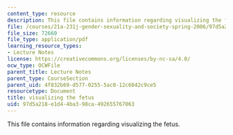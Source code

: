 ```yaml
---
content_type: resource
description: This file contains information regarding visualizing the fetus.
file: /courses/21a-231j-gender-sexuality-and-society-spring-2006/97d5a218e1d44ba398ca492655767063_MIT21A_213JS06_visual.pdf
file_size: 72660
file_type: application/pdf
learning_resource_types:
- Lecture Notes
license: https://creativecommons.org/licenses/by-nc-sa/4.0/
ocw_type: OCWFile
parent_title: Lecture Notes
parent_type: CourseSection
parent_uid: 4f832b69-d577-0255-5ac0-12c6042c9ce5
resourcetype: Document
title: visualizing the fetus
uid: 97d5a218-e1d4-4ba3-98ca-492655767063
---
```

This file contains information regarding visualizing the fetus.